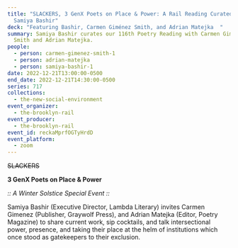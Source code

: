```yaml
---
title: "SLACKERS, 3 GenX Poets on Place & Power: A Rail Reading Curated by
  Samiya Bashir"
deck: "Featuring Bashir, Carmen Giménez Smith, and Adrian Matejka  "
summary: Samiya Bashir curates our 116th Poetry Reading with Carmen Giménez
  Smith and Adrian Matejka.
people:
  - person: carmen-gimenez-smith-1
  - person: adrian-matejka
  - person: samiya-bashir-1
date: 2022-12-21T13:00:00-0500
end_date: 2022-12-21T14:30:00-0500
series: 717
collections:
  - the-new-social-environment
event_organizer:
  - the-brooklyn-rail
event_producer:
  - the-brooklyn-rail
event_id: reckaMprfOGTyHrdD
event_platform:
  - zoom
---
```

~~SLACKERS~~

**3 GenX Poets on Place & Power**

*:: A Winter Solstice Special Event ::*

Samiya Bashir (Executive Director, Lambda Literary) invites Carmen Gimenez (Publisher, Graywolf Press), and Adrian Matejka (Editor, Poetry Magazine) to share current work, sip cocktails, and talk intersectional power, presence, and taking their place at the helm of institutions which once stood as gatekeepers to their exclusion.